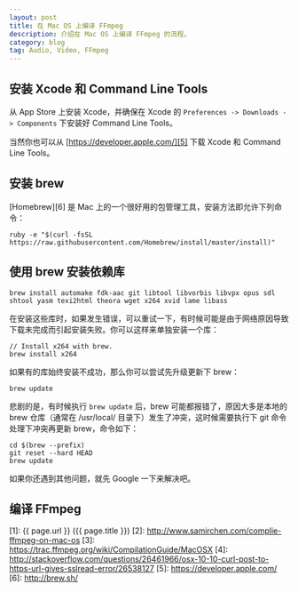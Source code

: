 ```yaml
---
layout: post
title: 在 Mac OS 上编译 FFmpeg
description: 介绍在 Mac OS 上编译 FFmpeg 的流程。
category: blog
tag: Audio, Video, FFmpeg
---
```


## 安装 Xcode 和 Command Line Tools

从 App Store 上安装 Xcode，并确保在 Xcode 的 `Preferences -> Downloads -> Components` 下安装好 Command Line Tools。

当然你也可以从 [https://developer.apple.com/][5] 下载 Xcode 和 Command Line Tools。


## 安装 brew

[Homebrew][6] 是 Mac 上的一个很好用的包管理工具，安装方法即允许下列命令：

```
ruby -e "$(curl -fsSL https://raw.githubusercontent.com/Homebrew/install/master/install)"
```


## 使用 brew 安装依赖库

```
brew install automake fdk-aac git libtool libvorbis libvpx opus sdl shtool yasm texi2html theora wget x264 xvid lame libass
```

在安装这些库时，如果发生错误，可以重试一下，有时候可能是由于网络原因导致下载未完成而引起安装失败。你可以这样来单独安装一个库：

```
// Install x264 with brew.
brew install x264
```

如果有的库始终安装不成功，那么你可以尝试先升级更新下 brew：

```
brew update
```

悲剧的是，有时候执行 `brew update` 后，brew 可能都报错了，原因大多是本地的 brew 仓库（通常在 /usr/local/ 目录下）发生了冲突，这时候需要执行下 git 命令处理下冲突再更新 brew，命令如下：

```
cd $(brew --prefix)
git reset --hard HEAD
brew update
```

如果你还遇到其他问题，就先 Google 一下来解决吧。







## 编译 FFmpeg







[SamirChen]: http://www.samirchen.com "SamirChen"
[1]: {{ page.url }} ({{ page.title }})
[2]: http://www.samirchen.com/complie-ffmpeg-on-mac-os
[3]: https://trac.ffmpeg.org/wiki/CompilationGuide/MacOSX
[4]: http://stackoverflow.com/questions/26461966/osx-10-10-curl-post-to-https-url-gives-sslread-error/26538127
[5]: https://developer.apple.com/
[6]: http://brew.sh/
